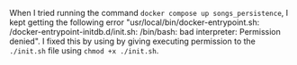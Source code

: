 When I tried running the command `docker compose up songs_persistence`, I kept getting the following error "usr/local/bin/docker-entrypoint.sh: /docker-entrypoint-initdb.d/init.sh: /bin/bash: bad interpreter: Permission denied". I fixed this by using by giving executing permission to the `./init.sh` file using `chmod +x ./init.sh`.